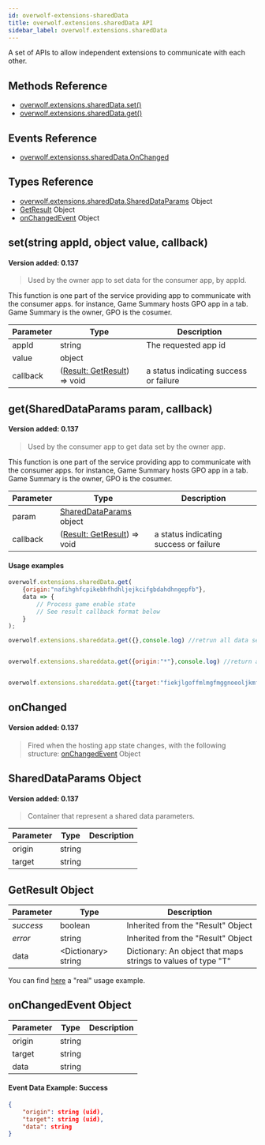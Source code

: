 ```yaml
---
id: overwolf-extensions-sharedData
title: overwolf.extensions.sharedData API
sidebar_label: overwolf.extensions.sharedData
---
```


A set of APIs to allow independent extensions to communicate with each other.

## Methods Reference

* [overwolf.extensions.sharedData.set()](#setstring-appid-object-value-callback)
* [overwolf.extensions.sharedData.get()](#getshareddataparams-param-callback)

## Events Reference

* [overwolf.extensionss.sharedData.OnChanged](#onchanged)

## Types Reference

* [overwolf.extensions.sharedData.SharedDataParams](#shareddataparams-object) Object
* [GetResult](#getresult-object) Object
* [onChangedEvent](#onchangedevent-object) Object

## set(string appId, object value, callback)
#### Version added: 0.137

> Used by the owner app to set data for the consumer app, by appId.

This function is one part of the service providing app to communicate with the consumer apps.
for instance, Game Summary hosts GPO app in a tab. Game Summary is the owner, GPO is the cosumer.

Parameter | Type                                             | Description                             |
--------- | -------------------------------------------------| ----------------------------------------|
appId	  | string                                           | The requested app id                    |
value	  | object                                           |                                         |
callback  | ([Result: GetResult](#getresult-object)) => void | a status indicating success or failure  |

## get(SharedDataParams param, callback)
#### Version added: 0.137

> Used by the consumer app to get data set by the owner app.

This function is one part of the service providing app to communicate with the consumer apps.
for instance, Game Summary hosts GPO app in a tab. Game Summary is the owner, GPO is the cosumer.

Parameter | Type                                                 | Description                                                                                    |
--------- | -----------------------------------------------------| ---------------------------------------------------------------------------------------------- |
param	  | [SharedDataParams](#shareddataparams-object) object  |                                                                                                |
callback  | ([Result: GetResult](#getresult-object)) => void     | a status indicating success or failure                                                         |

#### Usage examples

```js
overwolf.extensions.sharedData.get(
    {origin:"nafihghfcpikebhfhdhljejkcifgbdahdhngepfb"},
    data => {
        // Process game enable state
        // See result callback format below
    }
);

overwolf.extensions.shareddata.get({},console.log) //retrun all data set to my self


overwolf.extensions.shareddata.get({origin:"*"},console.log) //return all data was set to my self


overwolf.extensions.shareddata.get({target:"fiekjlgoffmlmgfmggnoeoljkmfkcapcdmcgcfgm"},console.info) //retrun data i set to "fiekjlgoffmlmgfmggnoeoljkmfkcapcdmcgcfgm" (extension id)
```

## onChanged
#### Version added: 0.137

> Fired when the hosting app state changes, with the following structure: [onChangedEvent](#onchangedevent-object) Object

## SharedDataParams Object
#### Version added: 0.137

> Container that represent a shared data parameters.

Parameter   | Type                                | Description                   |
----------- | ------------------------------------| ----------------------------- |
origin      | string                              |                               |
target      | string                              |                               |

## GetResult Object

Parameter          | Type                 | Description                                 |
-------------------| ---------------------| ------------------------------------------- |
*success*          | boolean              | Inherited from the "Result" Object          |
*error*            | string               | Inherited from the "Result" Object          |
data               | \<Dictionary> string | Dictionary<T>: An object that maps strings to values of type "T" |

You can find [here](../topics/hosted-apps#integrate-with-your-app) a "real" usage example.

## onChangedEvent Object

Parameter    | Type       | Description     |
-------------| -----------|---------------- |
origin       |  string    |                 | 
target       |  string    |                 |
data         |  string    |                 |

#### Event Data Example: Success

```json
{
    "origin": string (uid),
    "target": string (uid),
    "data": string
}
```